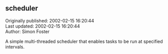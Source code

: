 ## scheduler  
Originally published: 2002-02-15 16:20:44  
Last updated: 2002-02-15 16:20:44  
Author: Simon Foster  
  
A simple multi-threaded scheduler that enables
tasks to be run at specified intervals.